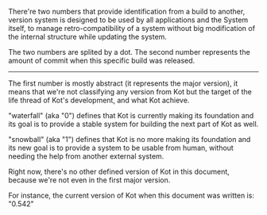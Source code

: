 There're two numbers that provide identification from a build to another, version system is designed to be used by all applications and the System itself, to manage retro-compatibility of a system without big modification of the internal structure while updating the system.

The two numbers are splited by a dot.
The second number represents the amount of commit when this specific build was released.

***

The first number is mostly abstract (it represents the major version), it means that we're not classifying any version from Kot but the target of the life thread of Kot's development, and what Kot achieve.

"waterfall" (aka "0") defines that Kot is currently making its foundation and its goal is to provide a stable system for building the next part of Kot as well.

"snowball" (aka "1") defines that Kot is no more making its foundation and its new goal is to provide a system to be usable from human, without needing the help from another external system.

Right now, there's no other defined version of Kot in this document, because we're not even in the first major version.

For instance, the current version of Kot when this document was written is: "0.542" 
